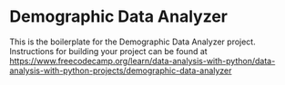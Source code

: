 # Demographic Data Analyzer

This is the boilerplate for the Demographic Data Analyzer project.
Instructions for building your project can be found at https://www.freecodecamp.org/learn/data-analysis-with-python/data-analysis-with-python-projects/demographic-data-analyzer
